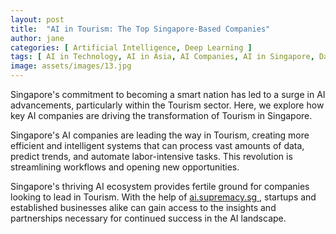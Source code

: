 ```yaml
---
layout: post
title:  "AI in Tourism: The Top Singapore-Based Companies"
author: jane
categories: [ Artificial Intelligence, Deep Learning ]
tags: [ AI in Technology, AI in Asia, AI Companies, AI in Singapore, Data Analytics ]
image: assets/images/13.jpg
---
```


Singapore's commitment to becoming a smart nation has led to a surge in AI advancements, particularly within the Tourism sector. Here, we explore how key AI companies are driving the transformation of Tourism in Singapore.

Singapore's AI companies are leading the way in Tourism, creating more efficient and intelligent systems that can process vast amounts of data, predict trends, and automate labor-intensive tasks. This revolution is streamlining workflows and opening new opportunities.

Singapore's thriving AI ecosystem provides fertile ground for companies looking to lead in Tourism. With the help of <a href="https://ai.supremacy.sg" target="_blank"> ai.supremacy.sg </a>, startups and established businesses alike can gain access to the insights and partnerships necessary for continued success in the AI landscape.

